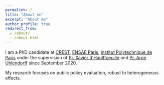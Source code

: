 ```yaml
---
permalink: /
title: "About me"
excerpt: "About me"
author_profile: true
redirect_from: 
  - /about/
  - /about.html
---
```


I am a PhD candidate at [CREST](https://crest.science/), [ENSAE Paris](https://www.ensae.fr/en/), [Institut Polytechnique de Paris](https://www.ip-paris.fr/en) under the supervision of [Pr. Xavier d'Haultfoeuille](https://faculty.crest.fr/xdhaultfoeuille/) and [Pr. Arne Uhlendorff](https://sites.google.com/site/arneuhlendorff/) since September 2020.

My research focuses on public policy evaluation, robust to heterogeneous effects.
